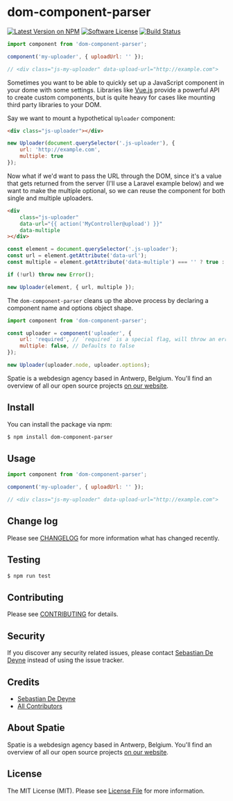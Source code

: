 # dom-component-parser

[![Latest Version on NPM](https://img.shields.io/npm/v/dom-component-parser.svg?style=flat-square)](https://npmjs.com/package/dom-component-parser)
[![Software License](https://img.shields.io/badge/license-MIT-brightgreen.svg?style=flat-square)](LICENSE.md)
[![Build Status](https://img.shields.io/travis/spatie/dom-component-parser/master.svg?style=flat-square)](https://travis-ci.org/spatie/dom-component-parser)

```js
import component from 'dom-component-parser';

component('my-uploader', { uploadUrl: '' });

// <div class="js-my-uploader" data-upload-url="http://example.com">
```

Sometimes you want to be able to quickly set up a JavaScript component in your dome with some settings. Libraries like [Vue.js](https://github.com/vuejs/vue) provide a powerful API to create custom components, but is quite heavy for cases like mounting third party libraries to your DOM.

Say we want to mount a hypothetical `Uploader` component:

```html
<div class="js-uploader"></div>
```

```js
new Uploader(document.querySelector('.js-uploader'), {
    url: 'http://example.com',
    multiple: true
});
```

Now what if we'd want to pass the URL through the DOM, since it's a value that gets returned from the server (I'll use a Laravel example below) and we want to make the multiple optional, so we can reuse the component for both single and multiple uploaders.

```html
<div
    class="js-uploader"
    data-url="{{ action('MyController@upload') }}"
    data-multiple
></div>
```

```js
const element = document.querySelector('.js-uploader');
const url = element.getAttribute('data-url');
const multiple = element.getAttribute('data-multiple') === '' ? true : false;

if (!url) throw new Error();

new Uploader(element, { url, multiple });
```

The `dom-component-parser` cleans up the above process by declaring a component name and options object shape.

```js
import component from 'dom-component-parser';

const uploader = component('uploader', {
    url: 'required', // `required` is a special flag, will throw an error if missing
    multiple: false, // Defaults to false
});

new Uploader(uploader.node, uploader.options);
```

Spatie is a webdesign agency based in Antwerp, Belgium. You'll find an overview of all our open source projects [on our website](https://spatie.be/opensource).

## Install

You can install the package via npm:

```bash
$ npm install dom-component-parser
```

## Usage

```js
import component from 'dom-component-parser';

component('my-uploader', { uploadUrl: '' });

// <div class="js-my-uploader" data-upload-url="http://example.com">
```

## Change log

Please see [CHANGELOG](CHANGELOG.md) for more information what has changed recently.

## Testing

``` bash
$ npm run test
```

## Contributing

Please see [CONTRIBUTING](CONTRIBUTING.md) for details.

## Security

If you discover any security related issues, please contact [Sebastian De Deyne](https://github.com/sebastiandedeyne) instead of using the issue tracker.

## Credits

- [Sebastian De Deyne](https://github.com/sebastiandedeyne)
- [All Contributors](../../contributors)

## About Spatie
Spatie is a webdesign agency based in Antwerp, Belgium. You'll find an overview of all our open source projects [on our website](https://spatie.be/opensource).

## License

The MIT License (MIT). Please see [License File](LICENSE.md) for more information.
